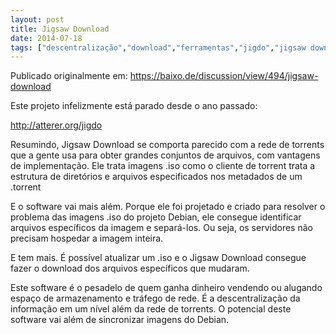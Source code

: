 ```yaml
---
layout: post
title: Jigsaw Download
date: 2014-07-18
tags: ["descentralização","download","ferramentas","jigdo","jigsaw download","notícia","noticias","p2p","software livre","torrent"]
---
```


Publicado originalmente em: https://baixo.de/discussion/view/494/jigsaw-download

<!--more-->

Este projeto infelizmente está parado desde o ano passado:

http://atterer.org/jigdo

Resumindo, Jigsaw Download se comporta parecido com a rede de torrents que a gente usa para obter grandes conjuntos de arquivos, com vantagens de implementação. Ele trata imagens .iso como o cliente de torrent trata a estrutura de diretórios e arquivos especificados nos metadados de um .torrent

E o software vai mais além. Porque ele foi projetado e criado para resolver o problema das imagens .iso do projeto Debian, ele consegue identificar arquivos específicos da imagem e separá-los. Ou seja, os servidores não precisam hospedar a imagem inteira.

E tem mais. É possível atualizar um .iso e o Jigsaw Download consegue fazer o download dos arquivos específicos que mudaram.

Este software é o pesadelo de quem ganha dinheiro vendendo ou alugando espaço de armazenamento e tráfego de rede. É a descentralização da informação em um nível além da rede de torrents. O potencial deste software vai além de sincronizar imagens do Debian.
